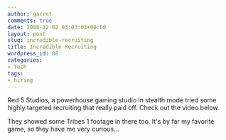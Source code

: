 ```yaml
---
author: garret
comments: true
date: 2008-12-02 03:03:03+00:00
layout: post
slug: incredible-recruiting
title: Incredible Recruiting
wordpress_id: 88
categories:
- Tech
tags:
- hiring
---
```


Red 5 Studios, a powerhouse gaming studio in stealth mode tried some highly targeted recruiting that really paid off. Check out the video below.



They showed some Tribes 1 footage in there too. It's by far my favorite game, so they have me very curious...
